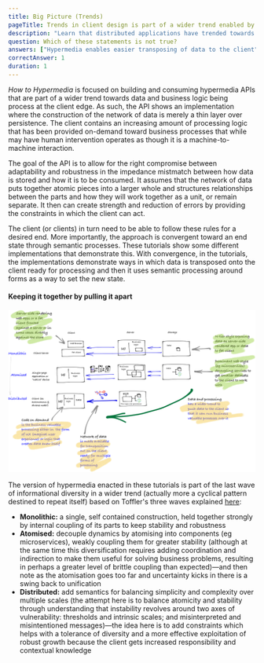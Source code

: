 ```yaml
---
title: Big Picture (Trends)
pageTitle: Trends in client design is part of a wider trend enabled by code on demand
description: "Learn that distributed applications have trended towards data and business logic being processed at the client edge"
question: Which of these statements is not true?
answers: ["Hypermedia enables easier transposing of data to the client", "Business logic should not be enacted on the server", "A network of data is the atoms of a reliable structure", "Trick question: this shift to the client is subtle and confusing"]
correctAnswer: 1
duration: 1
---
```


_How to Hypermedia_ is focused on building and consuming hypermedia APIs that are part of a wider trend towards data and business logic being process at the client edge. As such, the API shows an implementation where the construction of the network of data is merely a thin layer over persistence. The client contains an increasing amount of processing logic that has been provided on-demand toward business processes that while may have human intervention operates as though it is a machine-to-machine interaction.

The goal of the API is to allow for the right compromise between adaptability and robustness in the impedance mistmatch between how data is stored and how it is to be consumed. It assumes that the network of data puts together atomic pieces into a larger whole and structures relationships between the parts and how they will work together as a unit, or remain separate. It then can create strength and reduction of errors by providing the constraints in which the client can act.

The client (or clients) in turn need to be able to follow these rules for a desired end. More importantly, the approach is convergent toward an end state through semantic processes. These tutorials show some different implementations that demonstrate this. With convergence, in the tutorials, the implementations demonstrate ways in which data is transposed onto the client ready for processing and then it uses semantic processing around forms as a way to set the new state.

#### Keeping it together by pulling it apart

![big picture](big-picture.png)

The version of hypermedia enacted in these tutorials is part of the last wave of informational diversity in a wider trend (actually more a cyclical pattern destined to repeat itself) based on Toffler's three waves explained [here](http://markburgess.org/certainty.html):

 * **Monolithic:** a single, self contained construction, held together strongly by internal coupling of its parts to keep stability and robustness
 * **Atomised:** decouple dynamics by atomising into components (eg microservices), weakly coupling them for greater stability (although at the same time this diversification requires adding coordination and indirection to make them useful for solving business problems, resulting in perhaps a greater level of brittle coupling than expected)—and then note as the atomisation goes too far and uncertainty kicks in there is a swing back to unification
 * **Distributed:** add semantics for balancing simplicity and complexity over multiple scales (the attempt here is to balance atomicity and stability through understanding that instability revolves around two axes of vulnerability: thresholds and intrinsic scales; and misinterpreted and misintentioned messages)—the idea here is to add constraints which helps with a tolerance of diversity and a more effective exploitation of robust growth because the client gets increased responsibility and contextual knowledge
